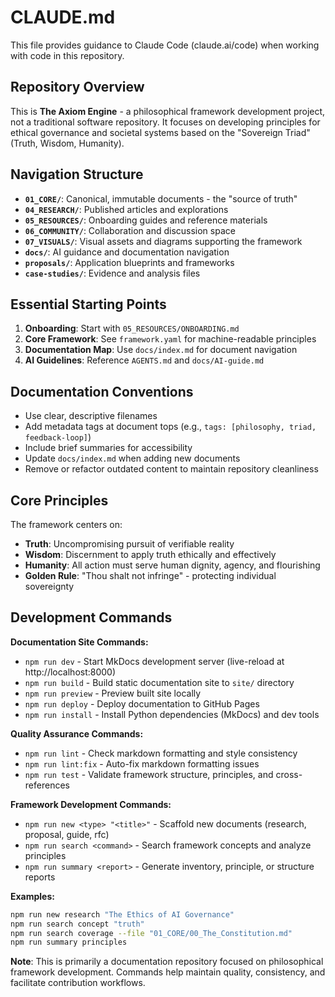 # CLAUDE.md

This file provides guidance to Claude Code (claude.ai/code) when working with code in this repository.

## Repository Overview

This is **The Axiom Engine** - a philosophical framework development project, not a traditional software repository. It focuses on developing principles for ethical governance and societal systems based on the "Sovereign Triad" (Truth, Wisdom, Humanity).

## Navigation Structure

- **`01_CORE/`**: Canonical, immutable documents - the "source of truth"
- **`04_RESEARCH/`**: Published articles and explorations
- **`05_RESOURCES/`**: Onboarding guides and reference materials
- **`06_COMMUNITY/`**: Collaboration and discussion space
- **`07_VISUALS/`**: Visual assets and diagrams supporting the framework
- **`docs/`**: AI guidance and documentation navigation
- **`proposals/`**: Application blueprints and frameworks
- **`case-studies/`**: Evidence and analysis files

## Essential Starting Points

1. **Onboarding**: Start with `05_RESOURCES/ONBOARDING.md`
2. **Core Framework**: See `framework.yaml` for machine-readable principles
3. **Documentation Map**: Use `docs/index.md` for document navigation
4. **AI Guidelines**: Reference `AGENTS.md` and `docs/AI-guide.md`

## Documentation Conventions

- Use clear, descriptive filenames
- Add metadata tags at document tops (e.g., `tags: [philosophy, triad, feedback-loop]`)
- Include brief summaries for accessibility
- Update `docs/index.md` when adding new documents
- Remove or refactor outdated content to maintain repository cleanliness

## Core Principles

The framework centers on:
- **Truth**: Uncompromising pursuit of verifiable reality
- **Wisdom**: Discernment to apply truth ethically and effectively
- **Humanity**: All action must serve human dignity, agency, and flourishing
- **Golden Rule**: "Thou shalt not infringe" - protecting individual sovereignty

## Development Commands

**Documentation Site Commands:**
- `npm run dev` - Start MkDocs development server (live-reload at http://localhost:8000)
- `npm run build` - Build static documentation site to `site/` directory
- `npm run preview` - Preview built site locally
- `npm run deploy` - Deploy documentation to GitHub Pages
- `npm run install` - Install Python dependencies (MkDocs) and dev tools

**Quality Assurance Commands:**

- `npm run lint` - Check markdown formatting and style consistency
- `npm run lint:fix` - Auto-fix markdown formatting issues
- `npm run test` - Validate framework structure, principles, and cross-references

**Framework Development Commands:**

- `npm run new <type> "<title>"` - Scaffold new documents (research, proposal, guide, rfc)
- `npm run search <command>` - Search framework concepts and analyze principles
- `npm run summary <report>` - Generate inventory, principle, or structure reports

**Examples:**

```bash
npm run new research "The Ethics of AI Governance"
npm run search concept "truth"
npm run search coverage --file "01_CORE/00_The_Constitution.md"
npm run summary principles
```

**Note**: This is primarily a documentation repository focused on philosophical framework development.
Commands help maintain quality, consistency, and facilitate contribution workflows.
